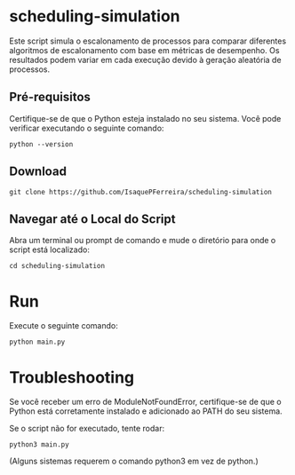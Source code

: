 # scheduling-simulation

Este script simula o escalonamento de processos para comparar diferentes
algoritmos de escalonamento com base em métricas de desempenho. Os resultados
podem variar em cada execução devido à geração aleatória de processos.

## Pré-requisitos

Certifique-se de que o Python esteja instalado no seu sistema. Você pode verificar executando o seguinte comando:

```
python --version
```

## Download

```
git clone https://github.com/IsaquePFerreira/scheduling-simulation

```

## Navegar até o Local do Script

Abra um terminal ou prompt de comando e mude o diretório para onde o script está localizado:

```
cd scheduling-simulation

```

# Run

Execute o seguinte comando:

```
python main.py
```

# Troubleshooting

Se você receber um erro de ModuleNotFoundError, certifique-se de que o Python
está corretamente instalado e adicionado ao PATH do seu sistema.

Se o script não for executado, tente rodar:

```
python3 main.py
```

(Alguns sistemas requerem o comando python3 em vez de python.)

